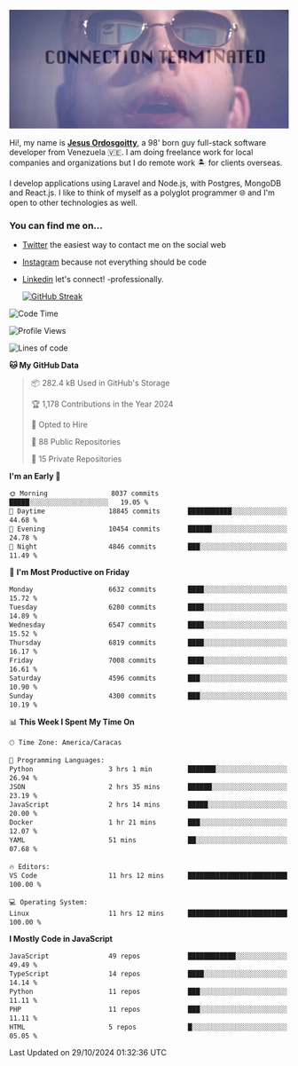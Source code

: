 ![hackers movie reference](./disconnected.jpg)

Hi!, my name is [**Jesus Ordosgoitty**](https://jodaz.dev), a 98' born guy full-stack software developer from Venezuela 🇻🇪. I am doing freelance work for local companies and organizations but I do remote work 🏝️ for clients overseas. 

I develop applications using Laravel and Node.js, with Postgres, MongoDB and React.js. I like to think of myself as a polyglot programmer 🌐 and I'm open to other technologies as well.

### You can find me on...

- [Twitter](https://twitter.com/jodaz_) the easiest way to contact me on the social web
- [Instagram](https://instagram.com/jodaz_) because not everything should be code
- [Linkedin](https://linkedin.com/in/jodaz) let's connect! -professionally.


    [![GitHub Streak](https://streak-stats.demolab.com?user=jodaz&theme=tokyonight)](https://git.io/streak-stats)

<!--START_SECTION:waka-->
![Code Time](http://img.shields.io/badge/Code%20Time-7%2C442%20hrs%2054%20mins-blue)

![Profile Views](http://img.shields.io/badge/Profile%20Views-4-blue)

![Lines of code](https://img.shields.io/badge/From%20Hello%20World%20I%27ve%20Written-82.5%20million%20lines%20of%20code-blue)

**🐱 My GitHub Data** 

> 📦 282.4 kB Used in GitHub's Storage 
 > 
> 🏆 1,178 Contributions in the Year 2024
 > 
> 💼 Opted to Hire
 > 
> 📜 88 Public Repositories 
 > 
> 🔑 15 Private Repositories 
 > 
**I'm an Early 🐤** 

```text
🌞 Morning                8037 commits        █████░░░░░░░░░░░░░░░░░░░░   19.05 % 
🌆 Daytime                18845 commits       ███████████░░░░░░░░░░░░░░   44.68 % 
🌃 Evening                10454 commits       ██████░░░░░░░░░░░░░░░░░░░   24.78 % 
🌙 Night                  4846 commits        ███░░░░░░░░░░░░░░░░░░░░░░   11.49 % 
```
📅 **I'm Most Productive on Friday** 

```text
Monday                   6632 commits        ████░░░░░░░░░░░░░░░░░░░░░   15.72 % 
Tuesday                  6280 commits        ████░░░░░░░░░░░░░░░░░░░░░   14.89 % 
Wednesday                6547 commits        ████░░░░░░░░░░░░░░░░░░░░░   15.52 % 
Thursday                 6819 commits        ████░░░░░░░░░░░░░░░░░░░░░   16.17 % 
Friday                   7008 commits        ████░░░░░░░░░░░░░░░░░░░░░   16.61 % 
Saturday                 4596 commits        ███░░░░░░░░░░░░░░░░░░░░░░   10.90 % 
Sunday                   4300 commits        ███░░░░░░░░░░░░░░░░░░░░░░   10.19 % 
```


📊 **This Week I Spent My Time On** 

```text
🕑︎ Time Zone: America/Caracas

💬 Programming Languages: 
Python                   3 hrs 1 min         ███████░░░░░░░░░░░░░░░░░░   26.94 % 
JSON                     2 hrs 35 mins       ██████░░░░░░░░░░░░░░░░░░░   23.19 % 
JavaScript               2 hrs 14 mins       █████░░░░░░░░░░░░░░░░░░░░   20.00 % 
Docker                   1 hr 21 mins        ███░░░░░░░░░░░░░░░░░░░░░░   12.07 % 
YAML                     51 mins             ██░░░░░░░░░░░░░░░░░░░░░░░   07.68 % 

🔥 Editors: 
VS Code                  11 hrs 12 mins      █████████████████████████   100.00 % 

💻 Operating System: 
Linux                    11 hrs 12 mins      █████████████████████████   100.00 % 
```

**I Mostly Code in JavaScript** 

```text
JavaScript               49 repos            ████████████░░░░░░░░░░░░░   49.49 % 
TypeScript               14 repos            ████░░░░░░░░░░░░░░░░░░░░░   14.14 % 
Python                   11 repos            ███░░░░░░░░░░░░░░░░░░░░░░   11.11 % 
PHP                      11 repos            ███░░░░░░░░░░░░░░░░░░░░░░   11.11 % 
HTML                     5 repos             █░░░░░░░░░░░░░░░░░░░░░░░░   05.05 % 
```




 Last Updated on 29/10/2024 01:32:36 UTC
<!--END_SECTION:waka-->
